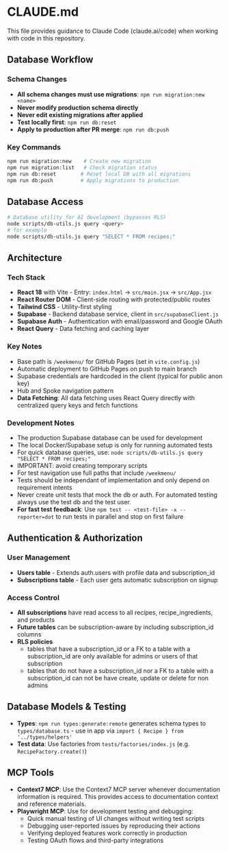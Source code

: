 # CLAUDE.md

This file provides guidance to Claude Code (claude.ai/code) when working with code in this repository.

## Database Workflow

### Schema Changes
- **All schema changes must use migrations**: `npm run migration:new <name>`
- **Never modify production schema directly**
- **Never edit existing migrations after applied**
- **Test locally first**: `npm run db:reset`
- **Apply to production after PR merge**: `npm run db:push`

### Key Commands
```bash
npm run migration:new    # Create new migration
npm run migration:list   # Check migration status
npm run db:reset        # Reset local DB with all migrations
npm run db:push         # Apply migrations to production
```

## Database Access

```bash
# Database utility for AI development (bypasses RLS)
node scripts/db-utils.js query <query>
# for example
node scripts/db-utils.js query "SELECT * FROM recipes;"
```

## Architecture

### Tech Stack
- **React 18** with Vite - Entry: `index.html` → `src/main.jsx` → `src/App.jsx`
- **React Router DOM** - Client-side routing with protected/public routes
- **Tailwind CSS** - Utility-first styling
- **Supabase** - Backend database service, client in `src/supabaseClient.js`
- **Supabase Auth** - Authentication with email/password and Google OAuth
- **React Query** - Data fetching and caching layer

### Key Notes
- Base path is `/weekmenu/` for GitHub Pages (set in `vite.config.js`)
- Automatic deployment to GitHub Pages on push to main branch
- Supabase credentials are hardcoded in the client (typical for public anon key)
- Hub and Spoke navigation pattern
- **Data Fetching**: All data fetching uses React Query directly with centralized query keys and fetch functions

### Development Notes
- The production Supabase database can be used for development
- The local Docker/Supabase setup is only for running automated tests
- For quick database queries, use: `node scripts/db-utils.js query "SELECT * FROM recipes;"`
- IMPORTANT: avoid creating temporary scripts
- For test navigation use full paths that include `/weekmenu/`
- Tests should be independant of implementation and only depend on requirement intents
- Never create unit tests that mock the db or auth. For automated testing always use the test db and the test user.
- **For fast test feedback**: Use `npm test -- <test-file> -x --reporter=dot` to run tests in parallel and stop on first failure

## Authentication & Authorization

### User Management
- **Users table** - Extends auth.users with profile data and subscription_id
- **Subscriptions table** - Each user gets automatic subscription on signup

### Access Control
- **All subscriptions** have read access to all recipes, recipe_ingredients, and products
- **Future tables** can be subscription-aware by including subscription_id columns
- **RLS policies**
   - tables that have a subscription_id or a FK to a table with a subscription_id are only available for admins or users of that subscription
   - tables that do not have a subscription_id nor a FK to a table with a subscription_id can not be have create, update or delete for non admins

## Database Models & Testing
- **Types**: `npm run types:generate:remote` generates schema types to `types/database.ts` - use in app via `import { Recipe } from '../types/helpers'`
- **Test data**: Use factories from `tests/factories/index.js` (e.g. `RecipeFactory.create()`)

## MCP Tools
- **Context7 MCP**: Use the Context7 MCP server whenever documentation information is required. This provides access to documentation context and reference materials.
- **Playwright MCP**: Use for development testing and debugging:
  - Quick manual testing of UI changes without writing test scripts
  - Debugging user-reported issues by reproducing their actions
  - Verifying deployed features work correctly in production
  - Testing OAuth flows and third-party integrations
